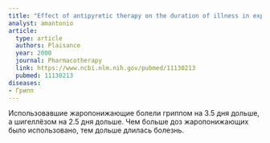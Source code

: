 ```yaml
---
title: "Effect of antipyretic therapy on the duration of illness in experimental influenza A, Shigella sonnei, and Rickettsia rickettsii infections"
analyst: amantonio
article:
  type: article
  authors: Plaisance
  year: 2000
  journal: Pharmacotherapy
  link: https://www.ncbi.nlm.nih.gov/pubmed/11130213
  pubmed: 11130213
diseases:
- Грипп
---
```


Использовавшие жаропонижающие болели гриппом на 3.5 дня дольше, а шигеллёзом на 2.5 дня дольше. Чем больше доз жаропонижающих было использовано, тем дольше длилась болезнь.

